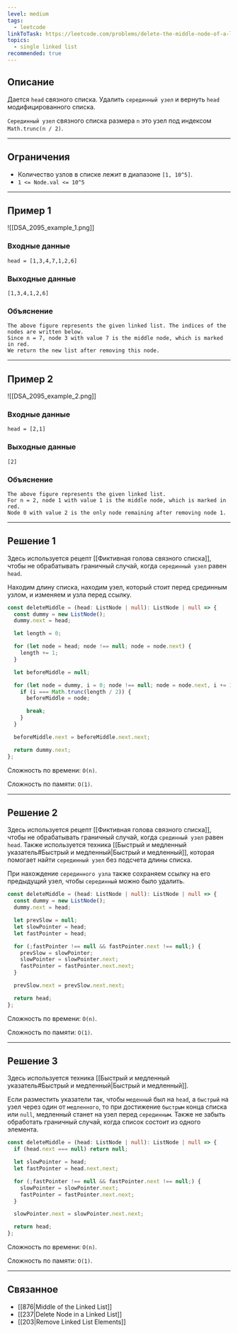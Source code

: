 ```yaml
---
level: medium
tags:
  - leetcode
linkToTask: https://leetcode.com/problems/delete-the-middle-node-of-a-linked-list/description/
topics:
  - single linked list
recommended: true
---
```

## Описание

Дается `head` связного списка. Удалить `серединный узел` и вернуть `head` модифицированного списка.

`Серединный узел` связного списка размера `n` это узел под индексом `Math.trunc(n / 2)`.

---
## Ограничения

- Количество узлов в списке лежит в диапазоне `[1, 10^5]`.
- `1 <= Node.val <= 10^5`

---
## Пример 1

![[DSA_2095_example_1.png]]
### Входные данные

```
head = [1,3,4,7,1,2,6]
```
### Выходные данные

```
[1,3,4,1,2,6]
```
### Объяснение

```
The above figure represents the given linked list. The indices of the nodes are written below.
Since n = 7, node 3 with value 7 is the middle node, which is marked in red.
We return the new list after removing this node.
```

---
## Пример 2

![[DSA_2095_example_2.png]]
### Входные данные

```
head = [2,1]
```
### Выходные данные

```
[2]
```
### Объяснение

```
The above figure represents the given linked list.
For n = 2, node 1 with value 1 is the middle node, which is marked in red.
Node 0 with value 2 is the only node remaining after removing node 1.
```

---
## Решение 1

Здесь используется рецепт [[Фиктивная голова связного списка]], чтобы не обрабатывать граничный случай, когда `серединный узел` равен `head`.

Находим длину списка, находим узел, который стоит перед срединным узлом, и изменяем и узла перед ссылку.

```typescript
const deleteMiddle = (head: ListNode | null): ListNode | null => {
  const dummy = new ListNode();
  dummy.next = head;

  let length = 0;

  for (let node = head; node !== null; node = node.next) {
    length += 1;
  }

  let beforeMiddle = null;

  for (let node = dummy, i = 0; node !== null; node = node.next, i += 1) {
    if (i === Math.trunc(length / 2)) {
      beforeMiddle = node;

      break;
    }
  }

  beforeMiddle.next = beforeMiddle.next.next;

  return dummy.next;
};
```

Сложность по времени: `O(n)`.

Сложность по памяти: `O(1)`.

---
## Решение 2

Здесь используется рецепт [[Фиктивная голова связного списка]], чтобы не обрабатывать граничный случай, когда `срединный узел` равен `head`. Также используется техника [[Быстрый и медленный указатель#Быстрый и медленный|Быстрый и медленный]], которая помогает найти `серединный узел` без подсчета длины списка.

При нахождение `серединного узла` также сохраняем ссылку на его предыдущий узел, чтобы `серединный` можно было удалить.

```typescript
const deleteMiddle = (head: ListNode | null): ListNode | null => {
  const dummy = new ListNode();
  dummy.next = head;

  let prevSlow = null; 
  let slowPointer = head;
  let fastPointer = head;

  for (;fastPointer !== null && fastPointer.next !== null;) {
    prevSlow = slowPointer;
    slowPointer = slowPointer.next;
    fastPointer = fastPointer.next.next;
  }

  prevSlow.next = prevSlow.next.next;

  return head;
};
```

Сложность по времени: `O(n)`.

Сложность по памяти: `O(1)`.

---
## Решение 3

Здесь используется техника [[Быстрый и медленный указатель#Быстрый и медленный|Быстрый и медленный]].

Если разместить указатели так, чтобы `меденный` был на `head`, а `быстрый` на узел через один от `медленного`, то при достижение `быстрым` конца списка или `null`, медленный станет на узел перед `серединным`. Также не забыть обработать граничный случай, когда список состоит из одного элемента.

```typescript
const deleteMiddle = (head: ListNode | null): ListNode | null => {
  if (head.next === null) return null;

  let slowPointer = head;
  let fastPointer = head.next.next;

  for (;fastPointer !== null && fastPointer.next !== null;) {
    slowPointer = slowPointer.next;
    fastPointer = fastPointer.next.next;
  }

  slowPointer.next = slowPointer.next.next;

  return head;
};
```

Сложность по времени: `O(n)`.

Сложность по памяти: `O(1)`.

---
## Связанное

- [[876|Middle of the Linked List]]
- [[237|Delete Node in a Linked List]]
- [[203|Remove Linked List Elements]]